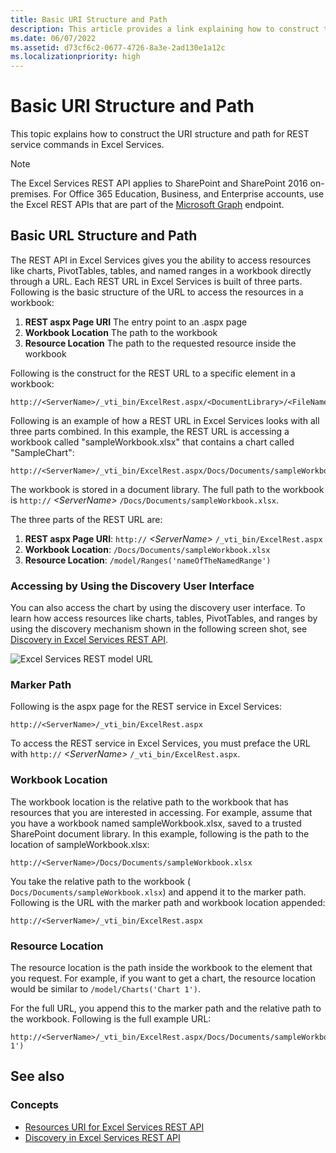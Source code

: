 ```yaml
---
title: Basic URI Structure and Path
description: This article provides a link explaining how to construct the URI structure and path for REST service commands in Excel Services.
ms.date: 06/07/2022
ms.assetid: d73cf6c2-0677-4726-8a3e-2ad130e1a12c
ms.localizationpriority: high
---
```



# Basic URI Structure and Path

This topic explains how to construct the URI structure and path for REST service commands in Excel Services.

> [!NOTE]
>
> The Excel Services REST API applies to SharePoint and SharePoint 2016 on-premises. For Office 365 Education, Business, and Enterprise accounts, use the Excel REST APIs that are part of the  [Microsoft Graph](https://graph.microsoft.io/docs/api-reference/v1.0/resources/excel
) endpoint.

## Basic URL Structure and Path

The REST API in Excel Services gives you the ability to access resources like charts, PivotTables, tables, and named ranges in a workbook directly through a URL. Each REST URL in Excel Services is built of three parts. Following is the basic structure of the URL to access the resources in a workbook:

1. **REST aspx Page URI** The entry point to an .aspx page
1. **Workbook Location** The path to the workbook
1. **Resource Location** The path to the requested resource inside the workbook

Following is the construct for the REST URL to a specific element in a workbook:

```http
http://<ServerName>/_vti_bin/ExcelRest.aspx/<DocumentLibrary>/<FileName>/<ResourceLocation>
```

Following is an example of how a REST URL in Excel Services looks with all three parts combined. In this example, the REST URL is accessing a workbook called "sampleWorkbook.xlsx" that contains a chart called "SampleChart":

```http
http://<ServerName>/_vti_bin/ExcelRest.aspx/Docs/Documents/sampleWorkbook.xlsx/model/Charts('SampleChart')
```

The workbook is stored in a document library. The full path to the workbook is  `http://` _\<ServerName\>_ `/Docs/Documents/sampleWorkbook.xlsx`.

The three parts of the REST URL are:

1. **REST aspx Page URI**: `http://` _\<ServerName\>_ `/_vti_bin/ExcelRest.aspx`
1. **Workbook Location**: `/Docs/Documents/sampleWorkbook.xlsx`
1. **Resource Location**: `/model/Ranges('nameOfTheNamedRange')`

### Accessing by Using the Discovery User Interface

You can also access the chart by using the discovery user interface. To learn how access resources like charts, tables, PivotTables, and ranges by using the discovery mechanism shown in the following screen shot, see  [Discovery in Excel Services REST API](discovery-in-excel-services-rest-api.md).

![Excel Services REST model URL](../images/SharePointServer14Con_XLSvcs_RESTModel.gif)

### Marker Path

Following is the aspx page for the REST service in Excel Services:

```http
http://<ServerName>/_vti_bin/ExcelRest.aspx
```

To access the REST service in Excel Services, you must preface the URL with  `http://` _\<ServerName\>_ `/_vti_bin/ExcelRest.aspx`.

### Workbook Location

The workbook location is the relative path to the workbook that has resources that you are interested in accessing. For example, assume that you have a workbook named sampleWorkbook.xlsx, saved to a trusted SharePoint document library. In this example, following is the path to the location of sampleWorkbook.xlsx:

```http
http://<ServerName>/Docs/Documents/sampleWorkbook.xlsx
```

You take the relative path to the workbook ( `Docs/Documents/sampleWorkbook.xlsx`) and append it to the marker path. Following is the URL with the marker path and workbook location appended:

```http
http://<ServerName>/_vti_bin/ExcelRest.aspx
```

### Resource Location

The resource location is the path inside the workbook to the element that you request. For example, if you want to get a chart, the resource location would be similar to  `/model/Charts('Chart 1')`.

For the full URL, you append this to the marker path and the relative path to the workbook. Following is the full example URL:

```http
http://<ServerName>/_vti_bin/ExcelRest.aspx/Docs/Documents/sampleWorkbook.xlsx/model/Charts('Chart 1')
```

## See also

### Concepts

- [Resources URI for Excel Services REST API](resources-uri-for-excel-services-rest-api.md)
- [Discovery in Excel Services REST API](discovery-in-excel-services-rest-api.md)
